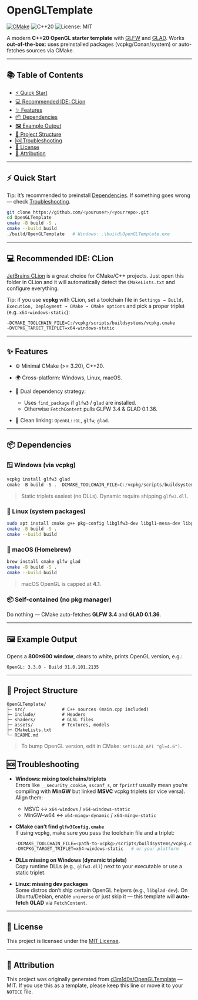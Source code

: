 # OpenGLTemplate

[![CMake](https://github.com/d3m1d0s/OpenGLTemplate/actions/workflows/cmake-multi-platform.yml/badge.svg?branch=main)](https://github.com/d3m1d0s/OpenGLTemplate/actions/workflows/cmake-multi-platform.yml)
![C++20](https://img.shields.io/badge/C%2B%2B-20-blue.svg)
![License: MIT](https://img.shields.io/badge/License-MIT-green.svg)

A modern **C++20 OpenGL starter template** with [GLFW](https://www.glfw.org/) and [GLAD](https://glad.dav1d.de/).
Works **out-of-the-box**: uses preinstalled packages (vcpkg/Conan/system) or auto-fetches sources via CMake.

---

## 📚 Table of Contents
- [⚡ Quick Start](#quick-start)
- [💻 Recommended IDE: CLion](#recommended-ide-clion)
- [✨ Features](#features)
- [📦 Dependencies](#dependencies)
- [🖼️ Example Output](#example-output)
- [📂 Project Structure](#project-structure)
- [🆘 Troubleshooting](#troubleshooting)
- [📜 License](#license)
- [🙌 Attribution](#attribution)

---

## ⚡ Quick Start
Tip: It’s recommended to preinstall [Dependencies](#-dependencies).
If something goes wrong — check [Troubleshooting](#-troubleshooting).

```bash
git clone https://github.com/<youruser>/<yourrepo>.git
cd OpenGLTemplate
cmake -B build -S .
cmake --build build
./build/OpenGLTemplate   # Windows: .\build\OpenGLTemplate.exe
```

---

## 💻 Recommended IDE: CLion

[JetBrains CLion](https://www.jetbrains.com/clion/) is a great choice for CMake/C++ projects.
Just open this folder in CLion and it will automatically detect the `CMakeLists.txt` and configure everything.

Tip: if you use **vcpkg** with CLion, set a toolchain file in
`Settings → Build, Execution, Deployment → CMake → CMake options` and pick a proper triplet (e.g. `x64-windows-static`):

```
-DCMAKE_TOOLCHAIN_FILE=C:/vcpkg/scripts/buildsystems/vcpkg.cmake 
-DVCPKG_TARGET_TRIPLET=x64-windows-static
```

---

## ✨ Features

* ⚙️ Minimal CMake (>= 3.20), C++20.
* 🌍 Cross-platform: Windows, Linux, macOS.
* 🔀 Dual dependency strategy:

  * Uses `find_package` if `glfw3` / `glad` are installed.
  * Otherwise `FetchContent` pulls GLFW 3.4 & GLAD 0.1.36.
* 🔗 Clean linking: `OpenGL::GL`, `glfw`, `glad`.

---

## 📦 Dependencies

### 🪟 Windows (via vcpkg)

```powershell
vcpkg install glfw3 glad
cmake -B build -S . -DCMAKE_TOOLCHAIN_FILE=C:/vcpkg/scripts/buildsystems/vcpkg.cmake -DVCPKG_TARGET_TRIPLET=x64-windows-static
```

> Static triplets easiest (no DLLs). Dynamic require shipping `glfw3.dll`.

### 🐧 Linux (system packages)

```bash
sudo apt install cmake g++ pkg-config libglfw3-dev libgl1-mesa-dev libglad-dev
cmake -B build -S .
cmake --build build
```

### 🍏 macOS (Homebrew)

```bash
brew install cmake glfw glad
cmake -B build -S .
cmake --build build
```

> macOS OpenGL is capped at **4.1**.

### 📦 Self-contained (no pkg manager)

Do nothing — CMake auto-fetches **GLFW 3.4** and **GLAD 0.1.36**.

---

## 🖼️ Example Output

Opens a **800×600 window**, clears to white, prints OpenGL version, e.g.:

```
OpenGL: 3.3.0 - Build 31.0.101.2135
```

---

## 📂 Project Structure

```
OpenGLTemplate/
├─ src/              # C++ sources (main.cpp included)
├─ include/          # Headers
├─ shaders/          # GLSL files
├─ assets/           # Textures, models
├─ CMakeLists.txt
└─ README.md
```

> To bump OpenGL version, edit in CMake:
> `set(GLAD_API "gl=4.6")`.

## 🆘 Troubleshooting

- **Windows: mixing toolchains/triplets**  
  Errors like `__security_cookie`, `sscanf_s`, or `fprintf` usually mean you’re compiling with **MinGW** but linked **MSVC** vcpkg triplets (or vice versa).  
  Align them:
  - MSVC ↔ `x64-windows` / `x64-windows-static`
  - MinGW-w64 ↔ `x64-mingw-dynamic` / `x64-mingw-static`

- **CMake can’t find `glfw3Config.cmake`**  
  If using vcpkg, make sure you pass the toolchain file and a triplet:
  ```bash
  -DCMAKE_TOOLCHAIN_FILE=<path-to-vcpkg>/scripts/buildsystems/vcpkg.cmake
  -DVCPKG_TARGET_TRIPLET=x64-windows-static   # or your platform

- **DLLs missing on Windows (dynamic triplets)**  
   Copy runtime DLLs (e.g., `glfw3.dll`) next to your executable or use a static triplet.

- **Linux: missing dev packages**  
   Some distros don’t ship certain OpenGL helpers (e.g., `libglad-dev`).
  On Ubuntu/Debian, enable `universe` or just skip it — this template will **auto-fetch GLAD** via `FetchContent`.

---
## 📜 License

This project is licensed under the [MIT License](LICENSE).

---
## 🙌 Attribution

This project was originally generated from [d3m1d0s/OpenGLTemplate](https://github.com/d3m1d0s/OpenGLTemplate) — MIT.
If you use this as a template, please keep this line or move it to your `NOTICE` file.
